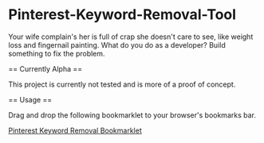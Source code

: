 Pinterest-Keyword-Removal-Tool
==============================

Your wife complain's her is full of crap she doesn't care to see, like weight loss and fingernail painting. What do you do as a developer? Build something to fix the problem.

== Currently Alpha ==

This project is currently not tested and is more of a proof of concept.

== Usage ==

Drag and drop the following bookmarklet to your browser's bookmarks bar.

<a href="javascript:(function(){document.body.appendChild(document.createElement('script')).src='http://cballou.github.com';})();">Pinterest Keyword Removal Bookmarklet</a>
